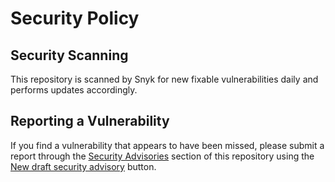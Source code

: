 # Security Policy

## Security Scanning

This repository is scanned by Snyk for new fixable vulnerabilities daily and performs updates accordingly.

## Reporting a Vulnerability

If you find a vulnerability that appears to have been missed, please submit a
report through the [Security Advisories](https://github.com/cmgrayb/salt-master/security/advisories) section of this repository
using the [New draft security advisory](https://github.com/cmgrayb/salt-master/security/advisories/new) button.
